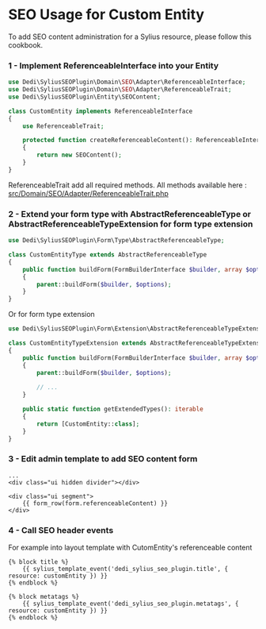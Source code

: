 
# SEO Usage for Custom Entity

To add SEO content administration for a Sylius resource, please follow this cookbook.

### 1 - Implement ReferenceableInterface into your Entity

```php
use Dedi\SyliusSEOPlugin\Domain\SEO\Adapter\ReferenceableInterface;
use Dedi\SyliusSEOPlugin\Domain\SEO\Adapter\ReferenceableTrait;
use Dedi\SyliusSEOPlugin\Entity\SEOContent;

class CustomEntity implements ReferenceableInterface
{
    use ReferenceableTrait;

    protected function createReferenceableContent(): ReferenceableInterface
    {
        return new SEOContent();
    }
}
```

ReferenceableTrait add all required methods. All methods available here : [src/Domain/SEO/Adapter/ReferenceableTrait.php](src/Domain/SEO/Adapter/ReferenceableTrait.php)

### 2 - Extend your form type with AbstractReferenceableType or AbstractReferenceableTypeExtension for form type extension

```php
use Dedi\SyliusSEOPlugin\Form\Type\AbstractReferenceableType;

class CustomEntityType extends AbstractReferenceableType
{
    public function buildForm(FormBuilderInterface $builder, array $options)
    {
        parent::buildForm($builder, $options);
    }
}
```

Or for form type extension

```php
use Dedi\SyliusSEOPlugin\Form\Extension\AbstractReferenceableTypeExtension;

class CustomEntityTypeExtension extends AbstractReferenceableTypeExtension
{
    public function buildForm(FormBuilderInterface $builder, array $options)
    {
        parent::buildForm($builder, $options);
        
        // ...
    }

    public static function getExtendedTypes(): iterable
    {
        return [CustomEntity::class];
    }
}
```

### 3 - Edit admin template to add SEO content form

```twig
...
<div class="ui hidden divider"></div>

<div class="ui segment">
    {{ form_row(form.referenceableContent) }}
</div>
```

### 4 - Call SEO header events

For example into layout template with CutomEntity's referenceable content

```twig
{% block title %}
    {{ sylius_template_event('dedi_sylius_seo_plugin.title', { resource: customEntity }) }}
{% endblock %}

{% block metatags %}
    {{ sylius_template_event('dedi_sylius_seo_plugin.metatags', { resource: customEntity }) }}
{% endblock %}
```
